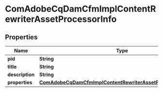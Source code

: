 
# ComAdobeCqDamCfmImplContentRewriterAssetProcessorInfo

## Properties
Name | Type | Description | Notes
------------ | ------------- | ------------- | -------------
**pid** | **String** |  |  [optional]
**title** | **String** |  |  [optional]
**description** | **String** |  |  [optional]
**properties** | [**ComAdobeCqDamCfmImplContentRewriterAssetProcessorProperties**](ComAdobeCqDamCfmImplContentRewriterAssetProcessorProperties.md) |  |  [optional]



